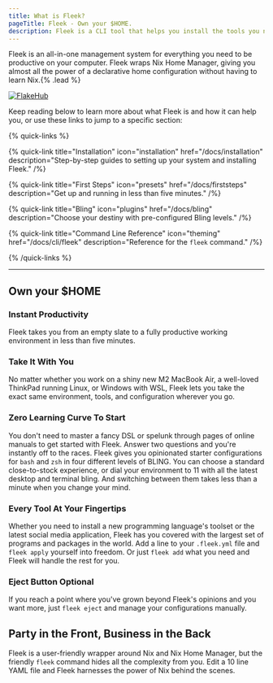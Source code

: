 ```yaml
---
title: What is Fleek?
pageTitle: Fleek - Own your $HOME.
description: Fleek is a CLI tool that helps you install the tools you need to be productive quickly.
---
```


Fleek is an all-in-one management system for everything you need to be productive on your computer. Fleek wraps Nix Home Manager, giving you almost all the power of a declarative home configuration without having to learn Nix.{% .lead %}

[![FlakeHub](https://img.shields.io/endpoint?url=https://flakehub.com/f/ublue-os/fleek/badge)](https://flakehub.com/flake/ublue-os/fleek)


Keep reading below to learn more about what Fleek is and how it can help you, or use these links to jump to a specific section:

{% quick-links %}

{% quick-link title="Installation" icon="installation" href="/docs/installation" description="Step-by-step guides to setting up your system and installing Fleek." /%}

{% quick-link title="First Steps" icon="presets" href="/docs/firststeps" description="Get up and running in less than five minutes." /%}

{% quick-link title="Bling" icon="plugins" href="/docs/bling" description="Choose your destiny with pre-configured Bling levels." /%}

{% quick-link title="Command Line Reference" icon="theming" href="/docs/cli/fleek" description="Reference for the `fleek` command." /%}

{% /quick-links %}

---

## Own your $HOME

### Instant Productivity

Fleek takes you from an empty slate to a fully productive working environment in less than five minutes.

### Take It With You

No matter whether you work on a shiny new M2 MacBook Air, a well-loved ThinkPad running Linux, or Windows with WSL, Fleek lets you take the exact same environment, tools, and configuration wherever you go.

### Zero Learning Curve To Start

You don't need to master a fancy DSL or spelunk through pages of online manuals to get started with Fleek. Answer two questions and you're instantly off to the races. Fleek gives you opinionated starter configurations for `bash` and `zsh` in four different levels of BLING. You can choose a standard close-to-stock experience, or dial your environment to 11 with all the latest desktop and terminal bling. And switching between them takes less than a minute when you change your mind.

### Every Tool At Your Fingertips

Whether you need to install a new programming language's toolset or the latest social media application, Fleek has you covered with the largest set of programs and packages in the world. Add a line to your `.fleek.yml` file and `fleek apply` yourself into freedom. Or just `fleek add` what you need and Fleek will handle the rest for you. 

### Eject Button Optional

If you reach a point where you've grown beyond Fleek's opinions and you want more, just `fleek eject` and manage your configurations manually.

## Party in the Front, Business in the Back

Fleek is a user-friendly wrapper around Nix and Nix Home Manager, but the friendly `fleek` command hides all the complexity from you. Edit a 10 line YAML file and Fleek harnesses the power of Nix behind the scenes.
